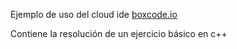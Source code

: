 Ejemplo de uso del cloud ide [boxcode.io](http://boxcode.io)

Contiene la resolución de un ejercicio básico en c++